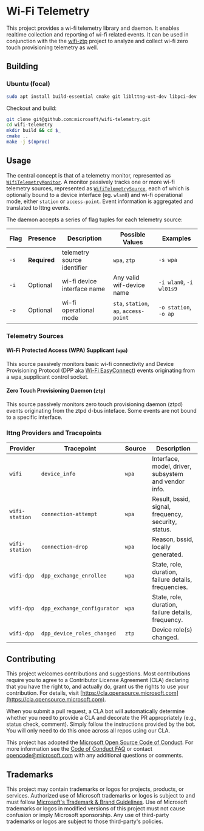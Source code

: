 # Wi-Fi Telemetry

This project provides a wi-fi telemetry library and daemon. It enables realtime
collection and reporting of wi-fi related events. It can be used in conjunction
with the the [wifi-ztp](https://github.com/microsoft/wifi-ztp) project to
analyze and collect wi-fi zero touch provisioning telemetry as well.

## Building

### Ubuntu (focal)

```bash
sudo apt install build-essential cmake git liblttng-ust-dev libpci-dev libssl-dev libsystemd-dev pkg-config
```

Checkout and build:

```bash
git clone git@github.com:microsoft/wifi-telemetry.git
cd wifi-telemetry
mkdir build && cd $_
cmake ..
make -j $(nproc)
```

## Usage

The central concept is that of a telemetry monitor, represented as
[`WifiTelemetryMonitor`](include/wifi-telemetry/wifi_telemetry_monitor.hpp).
A monitor passively tracks one or more wi-fi telemetry sources, represented as
[`WifiTelemetrySource`](include/wifi-telemetry/wifi_telemetry_source.hpp),
each of which is optionally bound to a device interface (eg. `wlan0`) and wi-fi operational mode, either `station` or `access-point`. Event information is aggregated and translated to lttng events.

The daemon accepts a series of flag tuples for each telemetry source:

| Flag | Presence     | Description                  | Possible Values                        | Examples                 |
|------|--------------|------------------------------|----------------------------------------|--------------------------|
| `-s` | **Required** | telemetry source identifier  | `wpa`, `ztp`                           | `-s wpa`                 |
| `-i` | Optional     | wi-fi device interface name  | Any valid wif-device name              | `-i wlan0`, `-i  wl01s9` |
| `-o` | Optional     | wi-fi operational mode       | `sta`, `station`, `ap`, `access-point` | `-o station`, `-o ap`    |

### Telemetry Sources

#### Wi-Fi Protected Access (WPA) Supplicant (`wpa`)

This source passively monitors basic wi-fi connectivity and Device Provisioning Protocol (DPP aka [Wi-Fi EasyConnect](https://www.wi-fi.org/discover-wi-fi/wi-fi-easy-connect)) events originating from a wpa_supplicant control socket.

#### Zero Touch Provisioning Daemon (`ztp`)

This source passively monitors zero touch provisioning daemon (ztpd) events
originating from the ztpd d-bus inteface. Some events are not bound to a
specific interface.

### lttng Providers and Tracepoints

  | Provider       | Tracepoint                  | Source | Description                                          |
  |----------------|-----------------------------|--------|------------------------------------------------------|
  | `wifi`         | `device_info`               | `wpa`  | Interface, model, driver, subsystem and vendor info. |
  | `wifi-station` | `connection-attempt`        | `wpa`  | Result, bssid, signal, frequency, security, status.  |
  | `wifi-station` | `connection-drop`           | `wpa`  | Reason, bssid, locally generated.                    |
  | `wifi-dpp`     | `dpp_exchange_enrollee`     | `wpa`  | State, role, duration, failure details, frequencies. |
  | `wifi-dpp`     | `dpp_exchange_configurator` | `wpa`  | State, role, duration, failure details, frequency.   |
  | `wifi-dpp`     | `dpp_device_roles_changed`  | `ztp`  | Device role(s) changed.                              |

## Contributing

This project welcomes contributions and suggestions.  Most contributions require you to agree to a
Contributor License Agreement (CLA) declaring that you have the right to, and actually do, grant us
the rights to use your contribution. For details, visit [https://cla.opensource.microsoft.com](https://cla.opensource.microsoft.com).

When you submit a pull request, a CLA bot will automatically determine whether you need to provide
a CLA and decorate the PR appropriately (e.g., status check, comment). Simply follow the instructions
provided by the bot. You will only need to do this once across all repos using our CLA.

This project has adopted the [Microsoft Open Source Code of Conduct](https://opensource.microsoft.com/codeofconduct/).
For more information see the [Code of Conduct FAQ](https://opensource.microsoft.com/codeofconduct/faq/) or
contact [opencode@microsoft.com](mailto:opencode@microsoft.com) with any additional questions or comments.

## Trademarks

This project may contain trademarks or logos for projects, products, or services. Authorized use of Microsoft 
trademarks or logos is subject to and must follow 
[Microsoft's Trademark & Brand Guidelines](https://www.microsoft.com/en-us/legal/intellectualproperty/trademarks/usage/general).
Use of Microsoft trademarks or logos in modified versions of this project must not cause confusion or imply Microsoft sponsorship.
Any use of third-party trademarks or logos are subject to those third-party's policies.
